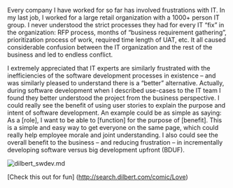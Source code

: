 Every company I have worked for so far has involved frustrations with IT. 
In my last job, I worked for a large retail organization with a 1000+ person IT group. 
I never understood the strict processes they had for every IT “fix” in the organization: RFP process, 
months of “business requirement gathering”, prioritization process of work, required time length of UAT, etc. 
It all caused considerable confusion between the IT organization and the rest of the business and led to endless conflict. 

I extremely appreciated that IT experts are similarly frustrated with the inefficiencies of the software development 
processes in existence – and was similarly pleased to understand there is a “better” alternative. 
Actually, during software development when I described use-cases to the IT team I found they better 
understood the project from the business perspective. 
I could really see the benefit of using user stories to explain the purpose and intent of software development. 
An example could be as simple as saying: As a [role], I want to be able to [function] for the purpose of [benefit]. This is a simple and easy way to get everyone on the same page, which could really help employee morale and joint understanding.
I also could see the overall benefit to the business – and reducing frustration – in incrementally developing 
software versus  big development upfront (BDUF). 

![dilbert_swdev.md](https://runningagile.files.wordpress.com/2008/05/dilbert_need_more_programers.gif)

[Check this out for fun] (http://search.dilbert.com/comic/Love)
